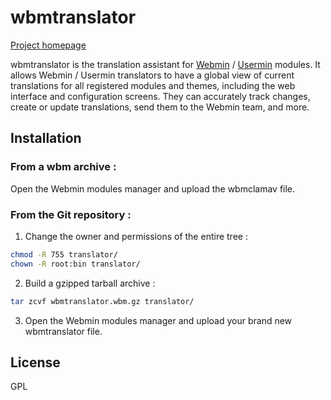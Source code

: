 # wbmtranslator

[Project homepage](http://wbmtranslator.esaracco.fr)

wbmtranslator is the translation assistant for [Webmin](http://www.webmin.com) / [Usermin](http://www.webmin.com/usermin.html) modules. It allows Webmin / Usermin translators to have a global view of current translations for all registered modules and themes, including the web interface and configuration screens. They can accurately track changes, create or update translations, send them to the Webmin team, and more.

## Installation
### From a wbm archive :
Open the Webmin modules manager and upload the wbmclamav file.
### From the Git repository :

1. Change the owner and permissions of the entire tree :
```bash
chmod -R 755 translator/
chown -R root:bin translator/
```
2. Build a gzipped tarball archive :
```bash
tar zcvf wbmtranslator.wbm.gz translator/
```
3. Open the Webmin modules manager and upload your brand new wbmtranslator file.


## License
GPL
